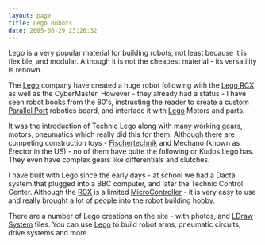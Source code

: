 ```yaml
---
layout: page
title: Lego Robots
date: 2005-06-29 23:26:32
---
```

<p>Lego is a very popular material for building robots, not least because it is flexible, and modular. Although it is not the cheapest material - its versatility is renown.
</p>
<p>The <a href="/wiki/lego.html" title="The best known construction toy">Lego</a> company have created a huge robot following with the <a href="/wiki/rcx.html" title="The Lego RCX">Lego RCX</a> as well as the CyberMaster. However - they already had a status - I have seen robot books from the 80's, instructing the reader to create a custom <a href="/wiki/parallel_data_stream.html" title="Parallel Data Stream">Parallel Port</a> robotics board, and interface it with <a href="/wiki/lego.html" title="The best known construction toy">Lego</a> Motors and parts.
</p>
<p>It was the introduction of Technic Lego along with many working gears, motors, pneumatics which really did this for them. Although there are competing construction toys - <a href="/wiki/fischertechnik.html" title="FischerTechnik">Fischertechnik</a> and Mechano (known as Erector in the US) - no of them have quite the following or Kudos Lego has. They even have complex gears like differentials and clutches.
</p>
<p>I have built with Lego since the early days - at school we had a Dacta system that plugged into a BBC computer, and later the Technic Control Center. Although the <a href="/wiki/rcx.html" title="The Lego RCX">RCX</a> is a limited <a a="" brain="" for="" href="/wiki/microcontroller.html" robot="" title="A programmable digital controller (or ">MicroController</a> - it is very easy to use and really brought a lot of people into the robot building hobby.
</p>
<p>There are a number of Lego creations on the site - with photos, and <a href="/wiki/ldraw_system.html" title="The primary system for CAD representation of Lego parts">LDraw System</a> files. You can use <a href="/wiki/lego.html" title="The best known construction toy">Lego</a> to build robot arms, pneumatic circuits, drive systems and more.
</p>
